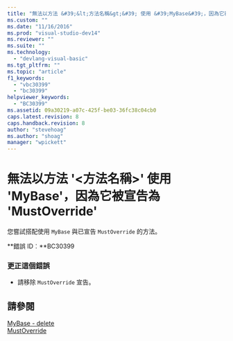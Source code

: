 ```yaml
---
title: "無法以方法 &#39;&lt;方法名稱&gt;&#39; 使用 &#39;MyBase&#39;，因為它被宣告為 &#39;MustOverride&#39; | Microsoft Docs"
ms.custom: ""
ms.date: "11/16/2016"
ms.prod: "visual-studio-dev14"
ms.reviewer: ""
ms.suite: ""
ms.technology: 
  - "devlang-visual-basic"
ms.tgt_pltfrm: ""
ms.topic: "article"
f1_keywords: 
  - "vbc30399"
  - "bc30399"
helpviewer_keywords: 
  - "BC30399"
ms.assetid: 09a30219-a07c-425f-be03-36fc38c04cb0
caps.latest.revision: 8
caps.handback.revision: 8
author: "stevehoag"
ms.author: "shoag"
manager: "wpickett"
---
```

# 無法以方法 &#39;&lt;方法名稱&gt;&#39; 使用 &#39;MyBase&#39;，因為它被宣告為 &#39;MustOverride&#39;
您嘗試搭配使用 `MyBase` 與已宣告 `MustOverride` 的方法。  
  
 **錯誤 ID︰**BC30399  
  
### 更正這個錯誤  
  
-   請移除 `MustOverride` 宣告。  
  
## 請參閱  
 [MyBase \- delete](http://msdn.microsoft.com/zh-tw/52491d06-6451-4f6f-9aa6-8fab59bbc2b9)   
 [MustOverride](/dotnet/visual-basic/language-reference/modifiers/mustoverride)